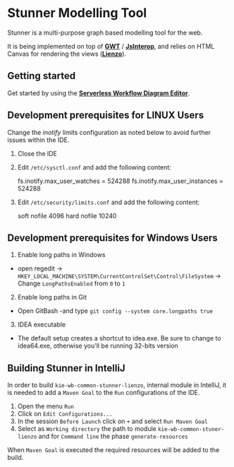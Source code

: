 <!--
   Licensed to the Apache Software Foundation (ASF) under one
   or more contributor license agreements.  See the NOTICE file
   distributed with this work for additional information
   regarding copyright ownership.  The ASF licenses this file
   to you under the Apache License, Version 2.0 (the
   "License"); you may not use this file except in compliance
   with the License.  You may obtain a copy of the License at
     http://www.apache.org/licenses/LICENSE-2.0
   Unless required by applicable law or agreed to in writing,
   software distributed under the License is distributed on an
   "AS IS" BASIS, WITHOUT WARRANTIES OR CONDITIONS OF ANY
   KIND, either express or implied.  See the License for the
   specific language governing permissions and limitations
   under the License.
-->

# Stunner Modelling Tool

Stunner is a multi-purpose graph based modelling tool for the web.

It is being implemented on top of [**GWT**](https://www.gwtproject.org/) / [**JsInterop**](https://www.gwtproject.org/doc/latest/DevGuideCodingBasicsJsInterop.html), and relies on HTML Canvas for rendering the views ([**Lienzo**](../lienzo-core/README.md)).

## Getting started

Get started by using the [**Serverless Workflow Diagram Editor**](../sw-editor/README.md).

## Development prerequisites for LINUX Users

Change the _inotify_ limits configuration as noted below to avoid further issues within the IDE.

1.  Close the IDE
2.  Edit `/etc/sysctl.conf` and add the following content:

    fs.inotify.max_user_watches = 524288
    fs.inotify.max_user_instances = 524288

3.  Edit `/etc/security/limits.conf` and add the following content:

    <user> soft nofile 4096
    <user> hard nofile 10240

## Development prerequisites for Windows Users

1. Enable long paths in Windows

- open regedit -> `HKEY_LOCAL_MACHINE\SYSTEM\CurrentControlSet\Control\FileSystem` -> Change `LongPathsEnabled` from `0` to `1`

2. Enable long paths in Git

- Open GitBash -and type `git config --system core.longpaths true`

3. IDEA executable

- The default setup creates a shortcut to idea.exe. Be sure to change to idea64.exe, otherwise you'll be running 32-bits version

## Building Stunner in IntelliJ

In order to build `kie-wb-common-stunner-lienzo`, internal module in IntelliJ, it is needed to add a `Maven Goal` to the `Run` configurations of the IDE.

1. Open the menu `Run`
2. Click on `Edit Configurations...`
3. In the session `Before Launch` click on `+` and select `Run Maven Goal`
4. Select as `Working directory` the path to module `kie-wb-common-stuner-lienzo` and for `Command line` the phase `generate-resources`

When `Maven Goal` is executed the required resources will be added to the build.
